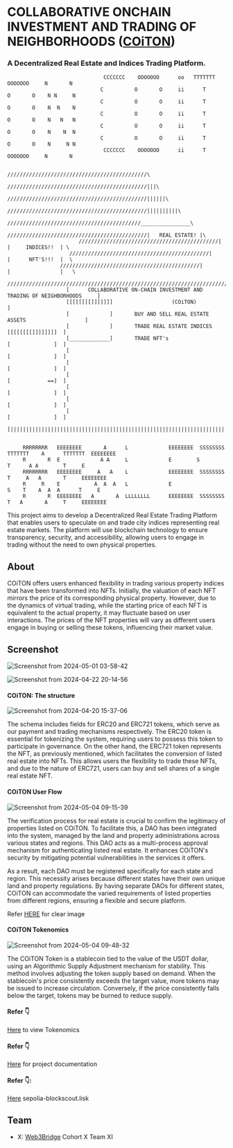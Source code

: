 # COLLABORATIVE ONCHAIN INVESTMENT AND TRADING OF NEIGHBORHOODS ([COiTON](https://coiton.vercel.app/))
### A Decentralized Real Estate and Indices Trading Platform.

                                   CCCCCCC    OOOOOOO      oo   TTTTTTT    OOOOOOO     N       N
                                  C          O       O     ii      T      O       O    N N     N
                                  C          O       O     ii      T      O       O    N  N    N
                                  C          O       O     ii      T      O       O    N   N   N
                                  C          O       O     ii      T      O       O    N    N  N
                                  C          O       O     ii      T      O       O    N     N N
                                   CCCCCCC    OOOOOOO      ii      T       OOOOOOO     N       N

                                           /////////////////////////////////////////////\
                                         /////////////////////////////////////////////|||\
                                       /////////////////////////////////////////////||||||\
                                    /////////////////////////////////////////////||||||||||\
                                 ///////////////////////////////////////////________________\
                              /////////////////////////////////////////////|   REAL ESTATE! |\
                           /////////////////////////////////////////////|  |     INDICES!!  | \
                        /////////////////////////////////////////////|     |      NFT'S!!!  |  \
                     /////////////////////////////////////////////|        |                |   \
                  ///////////////////////////////////////////////////////////////////////////////\
                       [      COLLABORATIVE ON-CHAIN INVESTMENT AND TRADING OF NEIGHBORHOODS     ]
                       [[[[[[[[]]]]]]]                   (COiTON)                              ]
                       [             ]       BUY AND SELL REAL ESTATE ASSETS                   ]
                       [             ]       TRADE REAL ESTATE INDICES       [[[[[[[[]]]]]]]]  ]
                       [_____________]       TRADE NFT's                     [              ]  ]
                       [                                                     [              ]  ]
                       [                                                     [              ]  ]
                       [                                                     [            ==]  ]
                       [                                                     [              ]  ]
                       [                                                     [              ]  ]
                       [                                                     [              ]  ]
                       [|||||||||||||||||||||||||||||||||||||||||||||||||||||||||||||||||||||||]
              
         
         RRRRRRRR   EEEEEEEE       A      L             EEEEEEEE  SSSSSSSS  TTTTTTT    A      TTTTTTT  EEEEEEEE
         R       R  E             A A     L             E        S             T      A A        T     E
         RRRRRRRR   EEEEEEEE     A   A    L             EEEEEEEE  SSSSSSSS     T     A   A       T     EEEEEEEE
         R     R    E           A  A  A   L             E                 S    T    A  A  A      T     E
         R       R  EEEEEEEE   A       A  LLLLLLLL      EEEEEEEE  SSSSSSSS     T   A       A     T     EEEEEEEE
         

This project aims to develop a Decentralized Real Estate Trading Platform that enables users to speculate on and trade city indices representing real estate markets. The platform will use blockchain technology to ensure transparency, security, and accessibility, allowing users to engage in trading without the need to own physical properties.

## About
COiTON offers users enhanced flexibility in trading various property indices that have been transformed into NFTs. Initially, the valuation of each NFT mirrors the price of its corresponding physical property. However, due to the dynamics of virtual trading, while the starting price of each NFT is equivalent to the actual property, it may fluctuate based on user interactions. The prices of the NFT properties will vary as different users engage in buying or selling these tokens, influencing their market value.

## Screenshot
![Screenshot from 2024-05-01 03-58-42](https://github.com/WebSculptor/COiTON/assets/137540755/54acb379-d197-42e8-80c7-781af293304d)


![Screenshot from 2024-04-22 20-14-56](https://github.com/WebSculptor/decentralized-real-estate-trading-platform/assets/137540755/160dd12e-830c-4ed2-84c3-4b69a16f3d26)


#### COiTON: The structure
![Screenshot from 2024-04-20 15-37-06](https://github.com/WebSculptor/decentralized-real-estate-trading-platform/assets/137540755/ba5823d1-2702-4895-9868-c7ca415e7d13)

The schema includes fields for ERC20 and ERC721 tokens, which serve as our payment and trading mechanisms respectively. The ERC20 token is essential for tokenizing the system, requiring users to possess this token to participate in governance. On the other hand, the ERC721 token represents the NFT, as previously mentioned, which facilitates the conversion of listed real estate into NFTs. This allows users the flexibility to trade these NFTs, and due to the nature of ERC721,  users can  buy and sell shares of a single real estate NFT.

#### COiTON User Flow
![Screenshot from 2024-05-04 09-15-39](https://github.com/WebSculptor/COiTON/assets/137540755/4f5089a6-e16a-4f10-811c-d889b0cdf20e)


The verification process for real estate is crucial to confirm the legitimacy of properties listed on COiTON. To facilitate this, a DAO has been integrated into the system, managed by the land and property administrations across various states and regions. This DAO acts as a multi-process approval mechanism for authenticating listed real estate. It enhances COiTON's security by mitigating potential vulnerabilities in the services it offers.

As a result, each DAO must be registered specifically for each state and region. This necessity arises because different states have their own unique land and property regulations. By having separate DAOs for different states, COiTON can accommodate the varied requirements of listed properties from different regions, ensuring a flexible and secure platform.


Refer [HERE](https://miro.com/app/board/uXjVKSLpxGc=/?share_link_id=836656075422) for clear image

#### COiTON Tokenomics
![Screenshot from 2024-05-04 09-48-32](https://github.com/WebSculptor/COiTON/assets/137540755/024bb34f-e880-469d-b877-1de85d5be9a9)

The COiTON Token is a stablecoin tied to the value of the USDT dollar, using an Algorithmic Supply Adjustment mechanism for stability. This method involves adjusting the token supply based on demand. When the stablecoin's price consistently exceeds the target value, more tokens may be issued to increase circulation. Conversely, if the price consistently falls below the target, tokens may be burned to reduce supply.

#### Refer :point_down:
[Here](https://miro.com/app/board/uXjVKOzhUs8=/?share_link_id=379639726874) to view Tokenomics


#### Refer :point_down:
  [Here](https://onanike.gitbook.io/coiton-real-estate-trading-platform/) for project documentation

#### Refer 👇: 
 [Here](https://sepolia-blockscout.lisk.com/address/0x6682104FA7e474DB3434a1aa8Bb7E9f7FD5A295E?tab=txs) sepolia-blockscout.lisk
   

## Team
 * X: [Web3Bridge](https://twitter.com/Web3Bridge) Cohort X Team XI


